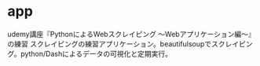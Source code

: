 # app
udemy講座『PythonによるWebスクレイピング 〜Webアプリケーション編〜』の練習
スクレイピングの練習アプリケーション。beautifulsoupでスクレイピング。python/Dashによるデータの可視化と定期実行。

